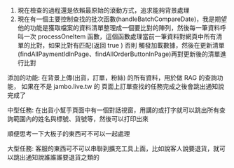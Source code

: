 1. 現在檢查的過程還是依賴最原始的滾動方式，追求能夠背景處理
2. 現在有一個主要控制查找的批次函數(handleBatchCompareDate)，我是期望他的功能是獲取檔案的資料清單整理成一個要比對的陣列，然後每一筆資料呼叫一次 processOneItem 函數，這個函數處理當前一筆資料對網頁中所有清單的比對，如果比對有匹配(返回 true ) 否則 觸發加載數據，然後在更新清單(findAllPaymentIdInPage、findAllOrderButtonInPage)再對更新後的清單進行比對



添加的功能:
在背景上傳(出貨，訂單，粉絲) 的所有資料，用於做 RAG 的查詢功能，
如果在不是 jambo.live.tw 的 頁面上訂單查找的任務完成之後會跳出通知說完成了

中型任務:
在出貨小幫手頁面中有一個對話視窗，用講的或打字就可以跳出所有查詢範圍內的姓名與標號、貨號等，然後可以打印出來

順便思考一下大板子的東西可不可以一起處理

大型任務:
客服的東西可不可以串聯到擴充工具上面，比如說客人說要退貨，就可以跳出通知說誰誰誰要退貨之類的